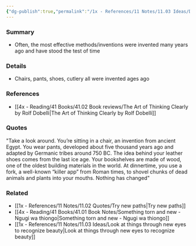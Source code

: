 ```yaml
---
{"dg-publish":true,"permalink":"/1x - References/11 Notes/11.03 Ideas/Disregard the brand new/","title":"Disregard the brand new","noteIcon":"","created":"2023-01-14T08:34:58.000+03:00","updated":"2024-02-14T20:18:33.633+03:00"}
---
```



### Summary
- Often, the most effective methods/inventions were invented many years ago and have stood the test of time

### Details
- Chairs, pants, shoes, cutlery all were invented ages ago

### References
- [[4x - Reading/41 Books/41.02 Book reviews/The Art of Thinking Clearly by Rolf Dobelli\|The Art of Thinking Clearly by Rolf Dobelli]]

### Quotes
"Take a look around. You’re sitting in a chair, an invention from ancient Egypt. You wear pants, developed about five thousand years ago and adapted by Germanic tribes around 750 BC. The idea behind your leather shoes comes from the last ice age. Your bookshelves are made of wood, one of the oldest building materials in the world. At dinnertime, you use a fork, a well-known “killer app” from Roman times, to shovel chunks of dead animals and plants into your mouths. Nothing has changed"

### Related
- [[1x - References/11 Notes/11.02 Quotes/Try new paths\|Try new paths]]
- [[4x - Reading/41 Books/41.01 Book Notes/Something torn and new - Ngugi wa thiongo\|Something torn and new - Ngugi wa thiongo]]
- [[1x - References/11 Notes/11.03 Ideas/Look at things through new eyes to recognize beauty\|Look at things through new eyes to recognize beauty]]